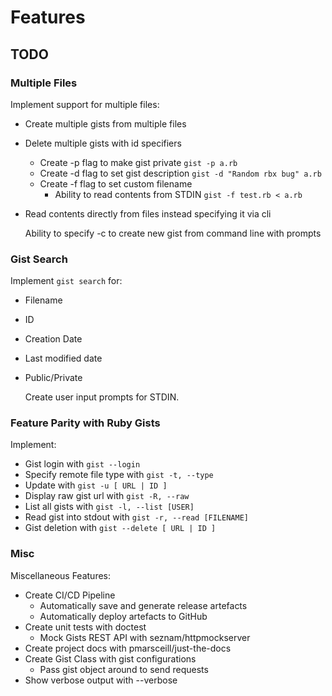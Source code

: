 # Features

## TODO

### Multiple Files

Implement support for multiple files:

- Create multiple gists from multiple files
- Delete multiple gists with id specifiers
    - Create -p flag to make gist private       `gist -p a.rb`
    - Create -d flag to set gist description    `gist -d "Random rbx bug" a.rb`
    - Create -f flag to set custom filename
        - Ability to read contents from STDIN `gist -f test.rb < a.rb`
- Read contents directly from files instead specifying it via cli

  Ability to specify -c to create new gist from command line with prompts

### Gist Search

Implement `gist search` for:

- Filename
- ID
- Creation Date
- Last modified date
- Public/Private

  Create user input prompts for STDIN.

### Feature Parity with Ruby Gists

Implement:

- Gist login with                   `gist --login`
- Specify remote file type with     `gist -t, --type`
- Update with                       `gist -u [ URL | ID ]`
- Display raw gist url with         `gist -R, --raw`
- List all gists with               `gist -l, --list [USER]`
- Read gist into stdout with        `gist -r, --read [FILENAME]`
- Gist deletion with                `gist --delete [ URL | ID ]`

### Misc

Miscellaneous Features:

- Create CI/CD Pipeline
    - Automatically save and generate release artefacts
    - Automatically deploy artefacts to GitHub
- Create unit tests with doctest
    - Mock Gists REST API with seznam/httpmockserver
- Create project docs with pmarsceill/just-the-docs
- Create Gist Class with gist configurations
    - Pass gist object around to send requests
- Show verbose output with --verbose
